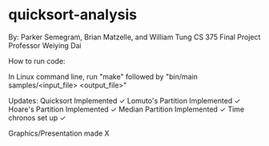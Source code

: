 # quicksort-analysis
By: Parker Semegram, Brian Matzelle, and William Tung
CS 375 Final Project
Professor Weiying Dai

How to run code: 

In Linux command line, run "make" followed by "bin/main samples/<input_file> <output_file>"


Updates:
Quicksort Implemented ✓
Lomuto's Partition Implemented ✓
Hoare's Partition Implemented ✓
Median Partition Implemented ✓
Time chronos set up ✓

Graphics/Presentation made X
